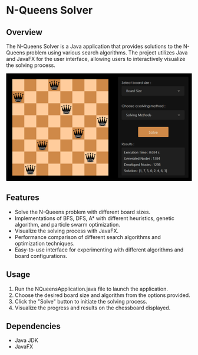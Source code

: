 # N-Queens Solver

## Overview
The N-Queens Solver is a Java application that provides solutions to the N-Queens problem using various search algorithms. The project utilizes Java and JavaFX for the user interface, allowing users to interactively visualize the solving process.

![Interface Screenshot](src/main/resources/com/example/nqueens/solution.png)


## Features
- Solve the N-Queens problem with different board sizes.
- Implementations of BFS, DFS, A* with different heuristics, genetic algorithm, and particle swarm optimization.
- Visualize the solving process with JavaFX.
- Performance comparison of different search algorithms and optimization techniques.
- Easy-to-use interface for experimenting with different algorithms and board configurations.

## Usage
1. Run the NQueensApplication.java file to launch the application.
2. Choose the desired board size and algorithm from the options provided.
3. Click the "Solve" button to initiate the solving process.
4. Visualize the progress and results on the chessboard displayed.

## Dependencies
- Java JDK 
- JavaFX 
